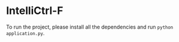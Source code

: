# IntelliCtrl-F

To run the project, please install all the dependencies and run `python application.py`.
